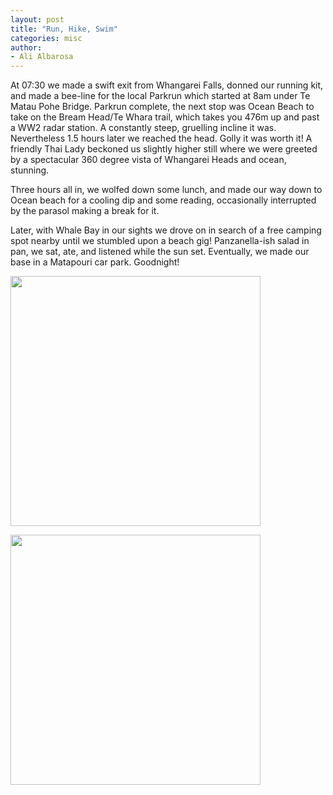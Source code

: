 ```yaml
---
layout: post
title: "Run, Hike, Swim"
categories: misc
author:
- Ali Albarosa
---
```


At 07:30 we made a swift exit from Whangarei Falls, donned our running kit, and made a bee-line for the local Parkrun which started at 8am under Te Matau Pohe Bridge.
Parkrun complete, the next stop was Ocean Beach to take on the Bream Head/Te Whara trail, which takes you 476m up and past a WW2 radar station. A constantly steep, gruelling incline it was. Nevertheless 1.5 hours later we reached the head. Golly it was worth it! A friendly Thai Lady beckoned us slightly higher still where we were greeted by a spectacular 360 degree vista of Whangarei Heads and ocean, stunning.
 
Three hours all in, we wolfed down some lunch, and made our way down to Ocean beach for a cooling dip and some reading, occasionally interrupted by the parasol making a break for it.

Later, with Whale Bay in our sights we drove on in search of a free camping spot nearby until we stumbled upon a beach gig! Panzanella-ish salad in pan, we sat, ate, and listened while the sun set. Eventually, we made our base in a Matapouri car park. Goodnight!

<img src="{{site.base_url}}{% link /assets/images/2025-02-22-Bream-Head-1.JPG %}" style="width:400px"><br>

<img src="{{site.base_url}}{% link /assets/images/2025-02-22-Bream-Head-2.JPG %}" style="width:400px"><br>